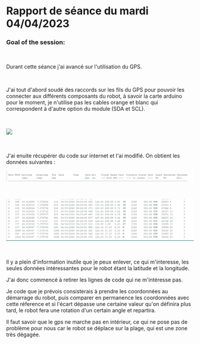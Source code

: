 # Rapport de séance du mardi 04/04/2023

### Goal of the session: 

<br />

Durant cette séance j'ai avancé sur l'utilisation du GPS.

<br />

J'ai tout d'abord soudé des raccords sur les fils du GPS pour pouvoir les connecter aux différents composants du robot, à savoir la carte arduino pour le moment, je n'utilise pas les cables orange et blanc qui correspondent à d'autre option du module (SDA et SCL).

<br />

![](Annexes/2023-04-04_GPS.jpg)

<br />

J'ai enuite récupérer du code sur internet et l'ai modifié. On obtient les données suivantes :

![](Annexes/2023-04-04_CodeCoordionnéesTitre.jpg)
 
<br />

![](Annexes/2023-04-04_CodeCoordonnées.jpg)

<br />

Il y a plein d'information inutile que je peux enlever, ce qui m'interesse, les seules données intéressantes  pour le robot étant la latitude et la longitude.

J'ai donc commencé à retirer les lignes de code qui ne m'intéresse pas.

Je code que je prévois consisterais à prendre les coordonnées au démarrage du robot, puis comparer en permanence les coordonnées avec cette réference et si l'écart dépasse une certaine valeur qu'on définira plus tard, le robot fera une rotation d'un certain angle et repartira.

Il faut savoir que le gps ne marche pas en intérieur, ce qui ne pose pas de problème pour nous car le robot se déplace sur la plage, qui est une zone très dégagée.